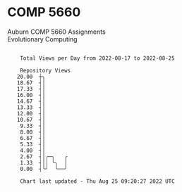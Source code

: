 # COMP 5660
Auburn COMP 5660 Assignments  
Evolutionary Computing

```

    Total Views per Day from 2022-08-17 to 2022-08-25

    Repository Views
   20.00  ┼╮
   18.67  ┤│
   17.33  ┤│
   16.00  ┤│
   14.67  ┤│
   13.33  ┤│
   12.00  ┤│
   10.67  ┤│
    9.33  ┤│
    8.00  ┤│
    6.67  ┤│
    5.33  ┤│
    4.00  ┤│
    2.67  ┤│╭─╮   ╭
    1.33  ┤││ ╰╮  │
    0.00  ┤╰╯  ╰──╯

    Chart last updated - Thu Aug 25 09:20:27 2022 UTC
    
```
